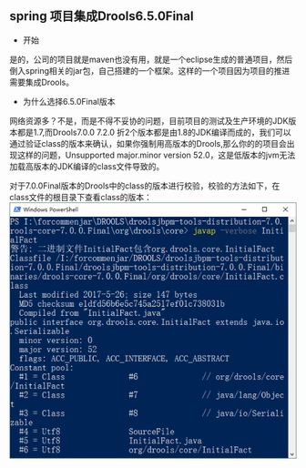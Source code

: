 ## spring 项目集成Drools6.5.0Final

- 开始

是的，公司的项目就是maven也没有用，就是一个eclipse生成的普通项目，然后倒入spring相关的jar包，自己搭建的一个框架。这样的一个项目因为项目的推进需要集成Drools。

- 为什么选择6.5.0Final版本

网络资源多？不是，而是不得不妥协的问题，目前项目的测试及生产环境的JDK版本都是1.7,而Drools7.0.0 7.2.0 折2个版本都是由1.8的JDK编译而成的，我们可以通过验证class的版本来确认，如果你强制用高版本的Drools,那么你的的项目会出现这样的问题，Unsupported major.minor version 52.0，这是低版本的jvm无法加载高版本的JDK编译的class文件导致的。

对于7.0.0Final版本的Drools中的class的版本进行校验，校验的方法如下，在class文件的根目录下查看class的版本：
![图片](/img/Drools/javaversion.png)


